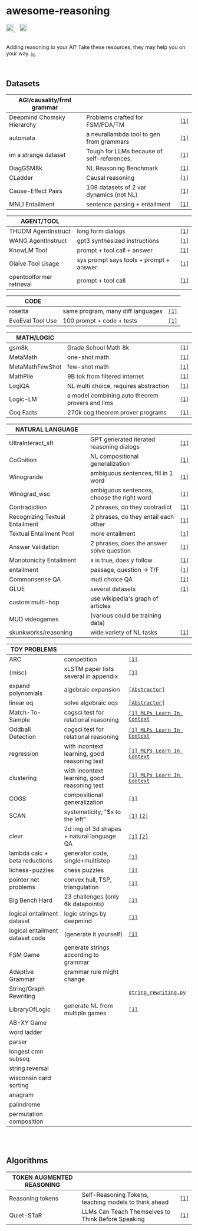 # awesome-reasoning
<a href="https://x.com/neurallambda">
  <img src="https://raster.shields.io/badge/follow-@neurallambda-blue.png?logo=x&color=BD2C00&labelColor=474240" alt="Follow on X" height="20">
</a>
&nbsp;&nbsp;
<a href="https://discord.gg/HRrPTQn2Uf">
  <img src="https://raster.shields.io/badge/discord-neurallambda-blue.png?logo=discord&logoColor=ffffff&color=BD2C00&labelColor=474240" alt="Join Discord" height="20">
</a>
</br></br>

Adding reasoning to your AI? Take these resources, they may help you on your way. <img src="sword.png" alt="Icon" style="vertical-align: middle; width: 1em; height: 1em;">

</br>


## Datasets

| **AGI/causality/frml grammar** |                                            |                                                                               |
|--------------------------------|--------------------------------------------|-------------------------------------------------------------------------------|
| Deepmind Chomsky Hierarchy     | Problems crafted for FSM/PDA/TM            | [`[1]`](https://github.com/google-deepmind/neural_networks_chomsky_hierarchy) |
| automata                       | a neurallambda tool to gen from grammars   | [`[1]`](https://github.com/neurallambda/automata)                             |
| im a strange dataset           | Tough for LLMs because of self-references. | [`[1]`](https://github.com/TristanThrush/i-am-a-strange-dataset)              |
| DiagGSM8k                      | NL Reasoning Benchmark                     | [`[1]`](https://github.com/dvlab-research/MR-GSM8K)                           |
| CLadder                        | Causal reasoning                           | [`[1]`](https://huggingface.co/datasets/causalnlp/CLadder)                    |
| Cause-Effect Pairs             | 108 datasets of 2 var dynamics (not NL)    | [`[1]`](https://webdav.tuebingen.mpg.de/cause-effect/)                        |
| MNLI Entailment                | sentence parsing + entailment              | [`[1]`](https://huggingface.co/datasets/westphal-jan/mnli_entailment)         |



| **AGENT/TOOL**           |                                         |                                                                              |
|--------------------------|-----------------------------------------|------------------------------------------------------------------------------|
| THUDM AgentInstruct      | long form dialogs                       | [`[1]`](https://huggingface.co/datasets/THUDM/AgentInstruct)                 |
| WANG AgentInstruct       | gpt3 synthesized instructions           | [`[1]`](https://huggingface.co/datasets/WangResearchLab/AgentInstruct)       |
| KnowLM Tool              | prompt + tool call + answer             | [`[1]`](https://huggingface.co/datasets/zjunlp/KnowLM-Tool)                  |
| Glaive Tool Usage        | sys prompt says tools + prompt + answer | [`[1]`](https://huggingface.co/datasets/roborovski/glaive-tool-usage-dpo)    |
| opentoolformer retrieval | prompt + tool call                      | [`[1]`](https://huggingface.co/datasets/kenhktsui/open-toolformer-retrieval) |



| **CODE**         |                                   |                                                                   |
|------------------|-----------------------------------|-------------------------------------------------------------------|
| rosetta          | same program, many diff languages | [`[1]`](https://huggingface.co/datasets/cakiki/rosetta-code)      |
| EvoEval Tool Use | 100 prompt + code + tests         | [`[1]`](https://huggingface.co/datasets/evoeval/EvoEval_tool_use) |



| **MATH/LOGIC**  |                                                 |                                                                                 |
|-----------------|-------------------------------------------------|---------------------------------------------------------------------------------|
| gsm8k           | Grade School Math 8k                            | [`[1]`](https://huggingface.co/datasets/gsm8k)                                  |
| MetaMath        | one-shot math                                   | [`[1]`](https://github.com/meta-math/MetaMath)                                  |
| MetaMathFewShot | few-shot math                                   | [`[1]`](https://huggingface.co/datasets/abacusai/MetaMathFewshot)               |
| MathPile        | 9B tok from filtered internet                   | [`[1]`](https://huggingface.co/datasets/GAIR/MathPile)                          |
| LogiQA          | NL multi choice, requires abstraction           | [`[1]`](https://github.com/lgw863/LogiQA-dataset)                               |
| Logic-LM        | a model combining auto theorem provers and llms | [`[1]`](https://github.com/teacherpeterpan/Logic-LLM)                           |
| Coq Facts       | 270k cog theorem prover programs                | [`[1]`](https://huggingface.co/datasets/florath/coq-facts-props-proofs-gen0-v1) |




| **NATURAL LANGUAGE**           |                                            |                                                                                         |
|--------------------------------|--------------------------------------------|-----------------------------------------------------------------------------------------|
| UltraInteract_sft              | GPT generated iterated reasoning dialogs   | [`[1]`](https://huggingface.co/datasets/openbmb/UltraInteract_sft)                      |
| CoGnition | NL compositional generalization | [`[1]`](https://github.com/yafuly/CoGnition) |
| Winogrande                     | ambiguous sentences, fill in 1 word        | [`[1]`](https://huggingface.co/datasets/winogrande)                                     |
| Winograd_wsc                   | ambiguous sentences, choose the right word | [`[1]`](https://huggingface.co/datasets/winograd_wsc)                                   |
| Contradiction                  | 2 phrases, do they contradict              | [`[1]`](https://www-nlp.stanford.edu/projects/contradiction/)                           |
| Recognizing Textual Entailment | 2 phrases, do they entail each other       | [`[1]`](https://github.com/hltfbk/EOP-1.2.1/wiki/Data-Sets)                             |
| Textual Entailment Pool        | more entailment                            | [`[1]`](https://www.aclweb.org/aclwiki/index.php?title=Textual_Entailment_Resource_Poo) |
| Answer Validation              | 2 phrases, does the answer solve question  | [`[1]`](http://nlp.uned.es/clef-qa/repository/ave.php)                                  |
| Monotonicity Entailment        | x is true, does y follow                   | [`[1]`](https://huggingface.co/datasets/tasksource/monotonicity-entailment)             |
| entailment                     | passage, question -> T/F                   | [`[1]`](https://huggingface.co/datasets/nc33/entailment)                                |
| Commonsense QA                 | muti choice QA                             | [`[1]`](https://allenai.org/data/commonsenseqa)                                         |
| GLUE                           | several datasets                           | [`[1]`](https://huggingface.co/datasets/nyu-mll/glue)                                   |
| custom multi-hop               | use wikipedia's graph of articles          |                                                                                         |
| MUD videogames                 | (various could be training data)           |                                                                                         |
| skunkworks/reasoning | wide variety of NL tasks | [`[1]`](https://huggingface.co/datasets/SkunkworksAI/reasoning-0.01) |


| **TOY PROBLEMS**                |                                       |                                                                        |
|---------------------------------|---------------------------------------|------------------------------------------------------------------------|
| ARC | competition | [`[1]`](https://twitter.com/arcprize) |
| (misc) | xLSTM paper lists several in appendix | [`[1]`](https://arxiv.org/pdf/2405.04517) |
| expand polynomials  | algebraic expansion | [`[Abstractor]`](https://arxiv.org/pdf/2304.00195) |
| linear eq | solve algebraic eqs | [`[Abstractor]`](https://arxiv.org/pdf/2304.00195) |
| Match-To-Sample | cogsci test for relational reasoning | [`[1] MLPs Learn In Context`](https://arxiv.org/abs/2405.15618) |
| Oddball Detection | cogsci test for relational reasoning | [`[1] MLPs Learn In Context`](https://arxiv.org/abs/2405.15618) |
| regression | with incontext learning, good reasoning test | [`[1] MLPs Learn In Context`](https://arxiv.org/abs/2405.15618) |
| clustering | with incontext learning, good reasoning test | [`[1] MLPs Learn In Context`](https://arxiv.org/abs/2405.15618) |
| COGS | compositional generalization | [`[1]`](https://github.com/najoungkim/COGS) |
| SCAN | systematicity, "$x to the left" | [`[1]`](https://github.com/brendenlake/SCAN) [`[2]`](https://arxiv.org/pdf/1711.00350) |
| clevr | 2d img of 3d shapes + natural language QA | [`[1]`](https://www.tensorflow.org/datasets/catalog/clevr) [`[2]`](https://github.com/nerdimite/relation-network/blob/master/data_generator.py) |
| lambda calc + beta reductions | generator code, single+multistep | [`[1]`](https://github.com/jmflach/SymbolicLambda) |
| lichess-puzzles  | chess puzzles | [`[1]`](https://huggingface.co/datasets/EleutherAI/lichess-puzzles) |
| pointer net problems | convex hull, TSP, triangulation | [`[1]`](https://drive.google.com/drive/folders/0B2fg8yPGn2TCMzBtS0o4Q2RJaEU?resourcekey=0-46fqXNrTmcUA4MfT6GLcIg) |
| Big Bench Hard                  | 23 challenges (only 6k datapoints)    | [`[1]`](https://github.com/suzgunmirac/BIG-Bench-Hard)                 |
| logical entailment dataset      | logic strings by deepmind             | [`[1]`](https://huggingface.co/datasets/tasksource/logical-entailment) |
| logical entailment dataset code | (generate it yourself)                | [`[1]`](https://github.com/google-deepmind/logical-entailment-dataset) |
| FSM Game                        | generate strings according to grammar |                                                                        |
| Adaptive Grammar                | grammar rule might change             |                                                                        |
| String/Graph Rewriting          |                                       | [`string_rewriting.py`](./src/neurallambda_data/string_rewriting.py)   |
| LibraryOfLogic                  | generate NL from multiple games       | [`[1]`](https://github.com/nagolinc/LibraryOfLogic)                    |
| AB-XY Game                      |                                       |                                                                        |
| word ladder                     |                                       |                                                                        |
| parser                          |                                       |                                                                        |
| longest cmn subseq              |                                       |                                                                        |
| string reversal                 |                                       |                                                                        |
| wisconsin card sorting          |                                       |                                                                        |
| anagram                         |                                       |                                                                        |
| palindrome                      |                                       |                                                                        |
| permutation composition | | |


</br></br>

## Algorithms


| **TOKEN AUGMENTED REASONING** |                                                       |                                                                     |
|-------------------------------|-------------------------------------------------------|---------------------------------------------------------------------|
| Reasoning tokens              | Self-Reasoning Tokens, teaching models to think ahead | [`[1]`](https://reasoning-tokens.ghost.io/reasoning-tokens/)        |
| Quiet-STaR                    | LLMs Can Teach Themselves to Think Before Speaking    | [`[1]`](https://github.com/ezelikman/quiet-star?tab=readme-ov-file) |
